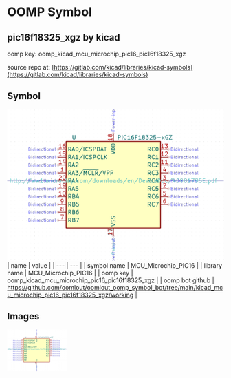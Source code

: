 # OOMP Symbol  
## pic16f18325_xgz  by kicad  
  
oomp key: oomp_kicad_mcu_microchip_pic16_pic16f18325_xgz  
  
source repo at: [https://gitlab.com/kicad/libraries/kicad-symbols](https://gitlab.com/kicad/libraries/kicad-symbols)  
## Symbol  
  
[![working.png](working_600.png)](working.png)  
| name | value | 
| --- | --- | 
| symbol name | MCU_Microchip_PIC16 | 
| library name | MCU_Microchip_PIC16 | 
| oomp key | oomp_kicad_mcu_microchip_pic16_pic16f18325_xgz | 
| oomp bot github | https://github.com/oomlout/oomlout_oomp_symbol_bot/tree/main/kicad_mcu_microchip_pic16_pic16f18325_xgz/working | 
## Images  
  
[![working.png](working_140.png)](working.png)  

